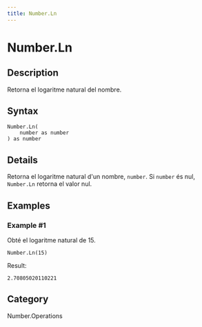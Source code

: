 ```yaml
---
title: Number.Ln
---
```


# Number.Ln


## Description

Retorna el logaritme natural del nombre.


## Syntax

```powerquery
Number.Ln(
    number as number
) as number
```


## Details

Retorna el logaritme natural d'un nombre, <code>number</code>. Si <code>number</code> és nul, <code>Number.Ln</code> retorna el valor nul.


## Examples

### Example #1 
Obté el logaritme natural de 15.
```powerquery
Number.Ln(15)
```

Result: 
```powerquery
2.70805020110221
```




## Category
Number.Operations
